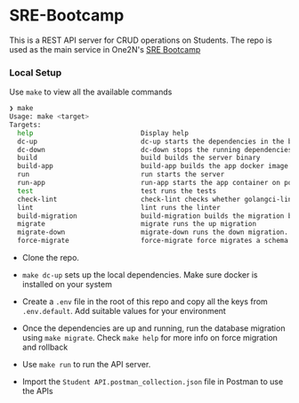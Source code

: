 # SRE-Bootcamp

This is a REST API server for CRUD operations on Students. The repo is used as the main service in One2N's [SRE Bootcamp](https://playbook.one2n.in/sre-bootcamp/sre-bootcamp-exercises)

### Local Setup

Use `make` to view all the available commands

```bash
❯ make
Usage: make <target>
Targets:
  help                           Display help
  dc-up                          dc-up starts the dependencies in the background
  dc-down                        dc-down stops the running dependencies
  build                          build builds the server binary
  build-app                      build-app builds the app docker image
  run                            run starts the server
  run-app                        run-app starts the app container on port 9090
  test                           test runs the tests
  check-lint                     check-lint checks whether golangci-lint is installed
  lint                           lint runs the linter
  build-migration                build-migration builds the migration binary
  migrate                        migrate runs the up migration
  migrate-down                   migrate-down runs the down migration. You can optionally pass the number of steps to rollback like: make migrate-down steps=1
  force-migrate                  force-migrate force migrates a schema version. It requires a version to be passed like: make force-migrate version=1
```

- Clone the repo.
  
- `make dc-up` sets up the local dependencies. Make sure docker is installed on your system

- Create a `.env` file in the root of this repo and copy all the keys from `.env.default`. Add suitable values for your environment

- Once the dependencies are up and running, run the database migration using `make migrate`. Check `make help` for more info on force migration and rollback

- Use `make run` to run the API server.

- Import the `Student API.postman_collection.json` file in Postman to use the APIs


